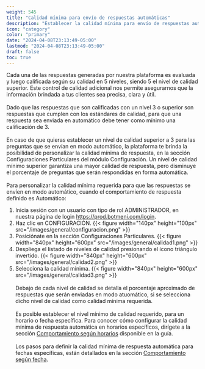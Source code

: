 ```yaml
---
weight: 545
title: "Calidad mínima para envío de respuestas automáticas"
description: "Establecer la calidad mínima para envío de respuestas automáticas"
icon: "category"
color: "primary"
date: "2024-04-08T23:13:49-05:00"
lastmod: "2024-04-08T23:13:49-05:00"
draft: false
toc: true
---
```


Cada una de las respuestas generadas por nuestra plataforma es evaluada y luego calificada según su calidad en 5 niveles, siendo 5 el nivel de calidad superior. Este control de calidad adicional nos permite asegurarnos que la información brindada a tus clientes sea precisa, clara y útil.<br></br>
Dado que las respuestas que son calificadas con un nivel 3 o superior son respuestas que cumplen con los estándares de calidad, para que una respuesta sea enviada en automático debe tener como mínimo una calificación de 3.<br></br>
En caso de que quieras establecer un nivel de calidad superior a 3 para las preguntas que se envían en modo automático, la plataforma te brinda la posibilidad de personalizar la calidad mínima de respuesta, en la sección Configuraciones Particulares del módulo Configuración. Un nivel de calidad mínimo superior garantiza una mayor calidad de respuesta, pero disminuye el porcentaje de preguntas que serán respondidas en forma automática.<br></br>
Para personalizar la calidad mínima requerida para que las respuestas se envíen en modo automático, cuando el comportamiento de respuesta definido es Automático:
1. Inicia sesión con un usuario con tipo de rol ADMINISTRADOR, en nuestra página de login <https://prod.botmeni.com/login>.
2. Haz clic en CONFIGURACIÓN.
{{< figure width="140px" height="100px" src="/images/general/configuracion.png" >}}
3. Posiciónate en la sección Configuraciones Particulares.
{{< figure width="840px" height="600px" src="/images/general/calidad1.png" >}}
4. Despliega el listado de niveles de calidad presionando el ícono triángulo invertido. 
{{< figure width="840px" height="600px" src="/images/general/calidad2.png" >}}
5. Selecciona la calidad mínima.
{{< figure width="840px" height="600px" src="/images/general/calidad3.png" >}}
<br></br>
Debajo de cada nivel de calidad se detalla el porcentaje aproximado de respuestas que serán enviadas en modo atuomático, si se selecciona dicho nivel de calidad como calidad mínima requerida.<br></br>
Es posible establecer el nivel mínimo de calidad requerido, para un horario o fecha específica. Para conocer cómo configurar la calidad mínima de respuesta automática en horarios específicos, dirígete a la sección [Comportamiento según horarios](../Configuración_comportamiento_respuesta/Horarios_solo_analizar.md) disponible en la guía.<br></br>
Los pasos para definir la calidad mínima de respuesta automática para fechas específicas, están detallados en la sección [Comportamiento según fecha](../Configuración_comportamiento_respuesta/Dias_festivos.md).<br></br>
